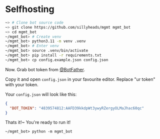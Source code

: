 # Selfhosting

```sh
~> # Clone bot source code
~> git clone https://github.com/sillyheads/mgmt mgmt_bot
~> cd mgmt_bot
~/mgmt_bot> # Create venv
~/mgmt_bot> python3.11 -m venv .venv
~/mgmt_bot> # Enter venv
~/mgmt_bot> source .venv/bin/activate
~/mgmt_bot> pip install -r requirements.txt
~/mgmt_bot> cp config.example.json config.json
```

Now. Grab bot token from [@BotFather](https://t.me/BotFather).

Copy it and open `config.json` in your favourite editor. Replace "ur token" with your token.

Your `config.json` will look like this:
```json
{
  "BOT_TOKEN": "4839574812:AAFD39kkdpWt3ywyRZergyOLMaJhac60qc"
}  
```

Thats it!~ You're ready to run it!

```
~/mgmt_bot> python -m mgmt_bot
```
